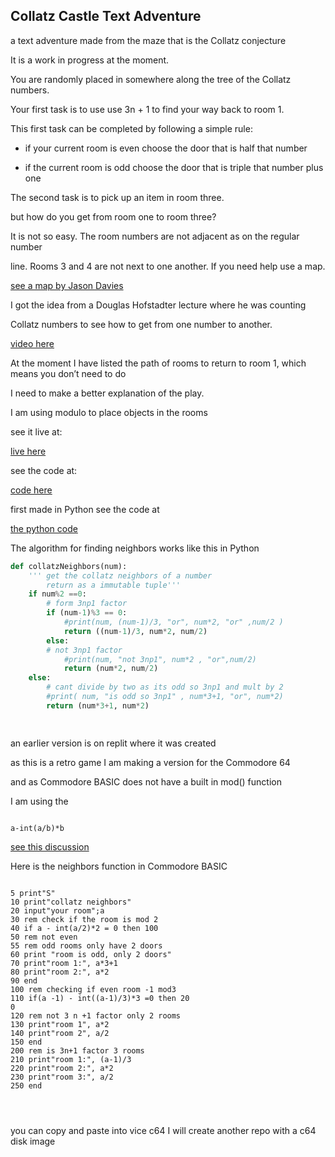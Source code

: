 ## Collatz Castle Text Adventure


a text adventure made from the maze that is the Collatz conjecture 

It is a work in progress at the moment.

You are randomly placed in somewhere along the tree of the Collatz numbers.

Your first task is to use use 3n + 1 to find your way back to room 1.

This first task can be completed by following a simple rule:

* if your current room is even choose the door that is half that number

* if the current room is odd choose the door that is triple that number plus one

The second task is to pick up an item in room three.  

but how do you get from room one to room three?

It is not so easy. The room numbers are not adjacent  as on the regular number 

line.  Rooms 3 and 4 are not next to one another. If you need help use a map.

[see a map by Jason Davies](https://www.jasondavies.com/collatz-graph/)

I got the idea from a Douglas Hofstadter lecture where he was counting

Collatz numbers to see how to get from one number to another.

[video here](https://youtu.be/V9ohtKameio?t=1539)

At the moment I have listed the path of rooms to return to room 1, which means you don’t need to do

I need to make a better explanation of the play.

I am using modulo to place objects in the rooms


see it live at: 

[live here](https://greggelong.github.io/collatz-castle-p5js/cc)

see the code at:

[code here](https://github.com/greggelong/collatz-castle-p5js/)


first made in Python see the code at 

[the python code](https://github.com/greggelong/collatz-castle)

The algorithm for finding neighbors works like this in Python

```python
def collatzNeighbors(num):
    ''' get the collatz neighbors of a number
        return as a immutable tuple'''
    if num%2 ==0:
        # form 3np1 factor
        if (num-1)%3 == 0:       
            #print(num, (num-1)/3, "or", num*2, "or" ,num/2 )
            return ((num-1)/3, num*2, num/2)
        else:
        # not 3np1 factor
            #print(num, "not 3np1", num*2 , "or",num/2)
            return (num*2, num/2)
    else:
        # cant divide by two as its odd so 3np1 and mult by 2
        #print( num, "is odd so 3np1" , num*3+1, "or", num*2)
        return (num*3+1, num*2)
    



````


an earlier version is on replit where it was created

 
 as this is a retro game I am making a version for the Commodore 64
 
 and as Commodore BASIC does not have a built in mod() function
 
 I am using the 
 
 ``` BASIC
 
 a-int(a/b)*b
 
 ```
 [see this discussion](https://retrocomputing.stackexchange.com/questions/9438/how-can-i-implement-the-modulus-operator-in-commodore-64-basic)
 
 Here is the neighbors function in Commodore BASIC
 
 ```BASIC
 
 5 print"S"
10 print"collatz neighbors"
20 input"your room";a
30 rem check if the room is mod 2
40 if a - int(a/2)*2 = 0 then 100
50 rem not even
55 rem odd rooms only have 2 doors
60 print "room is odd, only 2 doors"
70 print"room 1:", a*3+1
80 print"room 2:", a*2
90 end
100 rem checking if even room -1 mod3
110 if(a -1) - int((a-1)/3)*3 =0 then 20
0
120 rem not 3 n +1 factor only 2 rooms
130 print"room 1", a*2
140 print"room 2", a/2
150 end
200 rem is 3n+1 factor 3 rooms
210 print"room 1:", (a-1)/3
220 print"room 2:", a*2
230 print"room 3:", a/2
250 end


 
 
 ```

you can copy and paste into vice c64 I will create another repo with a c64 disk image
